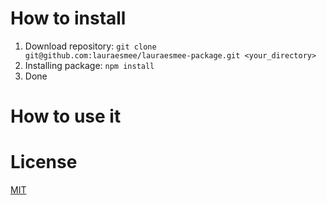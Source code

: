 # How to install

1. Download repository: `git clone git@github.com:lauraesmee/lauraesmee-package.git <your_directory>`
2. Installing package:
`npm install`
3. Done

# How to use it

# License
[MIT](https://github.com/lauraesmee/lauraesmee-package/blob/master/license.txt)
